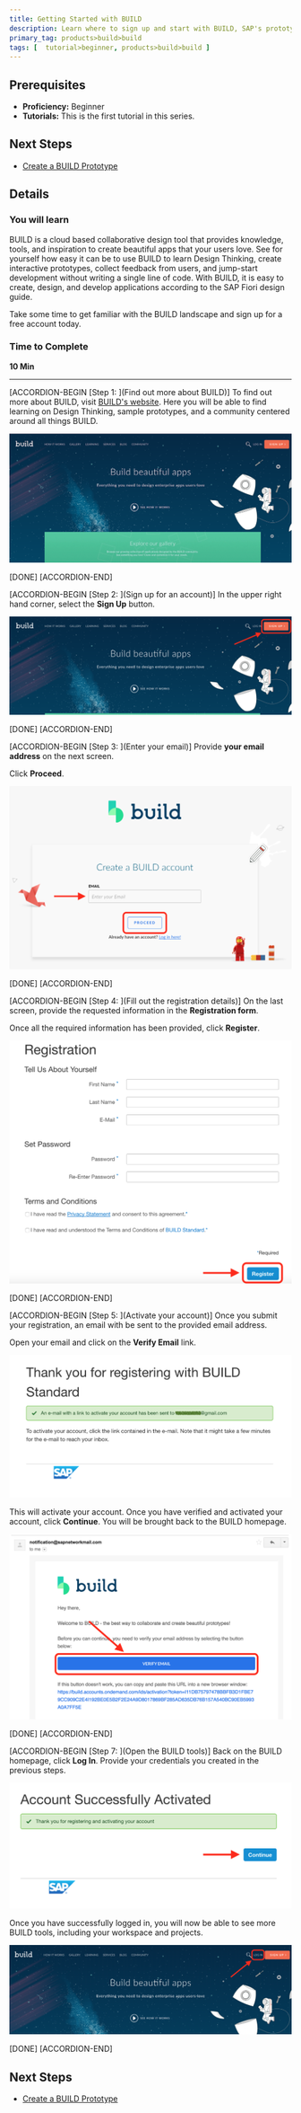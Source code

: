 ```yaml
---
title: Getting Started with BUILD
description: Learn where to sign up and start with BUILD, SAP's prototyping tool
primary_tag: products>build>build
tags: [  tutorial>beginner, products>build>build ]
---
```


## Prerequisites  
 - **Proficiency:** Beginner
 - **Tutorials:** This is the first tutorial in this series.

## Next Steps
 - [Create a BUILD Prototype](http://www.sap.com/developer/tutorials/build-create-prototype.html)

## Details
### You will learn  
BUILD is a cloud based collaborative design tool that provides knowledge, tools, and inspiration to create beautiful apps that your users love. See for yourself how easy it can be to use BUILD to learn Design Thinking, create interactive prototypes, collect feedback from users, and jump-start development without writing a single line of code. With BUILD, it is easy to create, design, and develop applications according to the SAP Fiori design guide.

Take some time to get familiar with the BUILD landscape and sign up for a free account today.

### Time to Complete
**10 Min**

---

[ACCORDION-BEGIN [Step 1: ](Find out more about BUILD)]
To find out more about BUILD, visit [BUILD's website](https://www.build.me/splashapp/). Here you will be able to find learning on Design Thinking, sample prototypes, and a community centered around all things BUILD.

![BUILD splash page](1.png)

[DONE]
[ACCORDION-END]

[ACCORDION-BEGIN [Step 2: ](Sign up for an account)]
In the upper right hand corner, select the **Sign Up** button.

![location os Sign Up on BUILD splash page](2.png)

[DONE]
[ACCORDION-END]


[ACCORDION-BEGIN [Step 3: ](Enter your email)]
Provide **your email address** on the next screen.

Click **Proceed**.

![BUIDL registration page 1 - email address](3.png)

[DONE]
[ACCORDION-END]

[ACCORDION-BEGIN [Step 4: ](Fill out the registration details)]
On the last screen, provide the requested information in the **Registration form**.

Once all the required information has been provided, click **Register**.

![BUILD registration page 2 - personal info](4.png)

[DONE]
[ACCORDION-END]

[ACCORDION-BEGIN [Step 5: ](Activate your account)]
Once you submit your registration, an email with be sent to the provided email address.

Open your email and click on the **Verify Email** link.

![verify email from BUILD in inbox](5.png)

This will activate your account. Once you have verified and activated your account, click **Continue**. You will be brought back to the BUILD homepage.

![BUILD activation page](6.png)

[DONE]
[ACCORDION-END]


[ACCORDION-BEGIN [Step 7: ](Open the BUILD tools)]
Back on the BUILD homepage, click **Log In**. Provide your credentials you created in the previous steps.

![BUILD splash page with log in highlighted](7.png)

Once you have successfully logged in, you will now be able to see more BUILD tools, including your workspace and projects.

![BUILD workspace and projects page](8.png)

[DONE]
[ACCORDION-END]

## Next Steps
- [Create a BUILD Prototype](http://www.sap.com/developer/tutorials/build-create-prototype.html)
